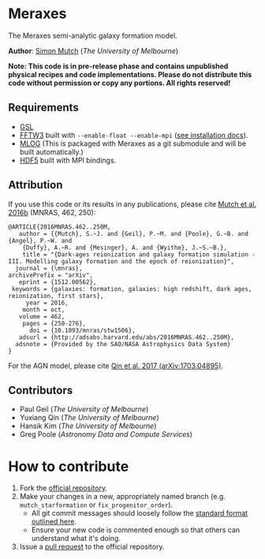 Meraxes
=======

The Meraxes semi-analytic galaxy formation model.

**Author**: [Simon Mutch](http://www.ph.unimelb.edu.au/~smutch/index.html) (*The University of Melbourne*)

**Note: This code is in pre-release phase and contains unpublished physical recipes and code implementations.  Please do not distribute this code without permission or copy any portions.  All rights reserved!**

Requirements
------------

* [GSL](https://www.gnu.org/software/gsl/)
* [FFTW3](http://www.fftw.org) built with `--enable-float --enable-mpi` ([see installation docs](http://www.fftw.org/fftw3_doc/Installation-on-Unix.html#Installation-on-Unix)).
* [MLOG](https://github.com/smutch/mlog) (This is packaged with Meraxes as a git submodule and will be built automatically.)
* [HDF5](https://support.hdfgroup.org/HDF5/) built with MPI bindings.


Attribution
-----------

If you use this code or its results in any publications, please cite [Mutch et al. 2016b](http://adsabs.harvard.edu/abs/2016MNRAS.462..250M) (MNRAS, 462, 250):

```
@ARTICLE{2016MNRAS.462..250M,
   author = {{Mutch}, S.~J. and {Geil}, P.~M. and {Poole}, G.~B. and {Angel}, P.~W. and 
	{Duffy}, A.~R. and {Mesinger}, A. and {Wyithe}, J.~S.~B.},
    title = "{Dark-ages reionization and galaxy formation simulation - III. Modelling galaxy formation and the epoch of reionization}",
  journal = {\mnras},
archivePrefix = "arXiv",
   eprint = {1512.00562},
 keywords = {galaxies: formation, galaxies: high redshift, dark ages, reionization, first stars},
     year = 2016,
    month = oct,
   volume = 462,
    pages = {250-276},
      doi = {10.1093/mnras/stw1506},
   adsurl = {http://adsabs.harvard.edu/abs/2016MNRAS.462..250M},
  adsnote = {Provided by the SAO/NASA Astrophysics Data System}
}
```

For the AGN model, please cite [Qin et al. 2017 (arXiv:1703.04895)](https://ui.adsabs.harvard.edu/#abs/2017arXiv170304895Q/abstract).


Contributors
------------

* Paul Geil (*The University of Melbourne*)
* Yuxiang Qin (*The University of Melbourne*)
* Hansik Kim (*The University of Melbourne*)
* Greg Poole (*Astronomy Data and Compute Services*)


How to contribute
=================

1. Fork the [official repository](https://bitbucket.org/dragons-astro/meraxes).
2. Make your changes in a new, appropriately named branch (e.g. `mutch_starformation` or `fix_progenitor_order`).
    * All git commit messages should loosely follow the [standard format outlined here](http://tbaggery.com/2008/04/19/a-note-about-git-commit-messages.html).
    * Ensure your new code is commented enough so that others can understand what it's doing.
3. Issue a [pull request](https://confluence.atlassian.com/bitbucket/work-with-pull-requests-223220593.html) to the official repository.
